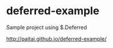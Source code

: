 deferred-example
================

Sample project using $.Deferred

http://pajtai.github.io/deferred-example/
